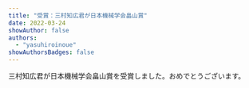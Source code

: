 ```yaml
---
title: "受賞：三村知広君が日本機械学会畠山賞"
date: 2022-03-24
showAuthor: false
authors:
  - "yasuhiroinoue"
showAuthorsBadges: false
---
```


​三村知広君が日本機械学会畠山賞を受賞しました。おめでとうございます。
